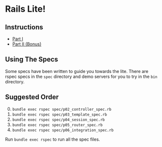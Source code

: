 # Rails Lite!

## Instructions

*	[Part I][instructions-i]
*	[Part II (Bonus)][instructions-ii]

## Using The Specs

Some specs have been written to guide you towards the lite. There are
rspec specs in the `spec` directory and demo servers for you to try
in the `bin` directory.

## Suggested Order

0.  `bundle exec rspec spec/p02_controller_spec.rb`
0.  `bundle exec rspec spec/p03_template_spec.rb`
0.  `bundle exec rspec spec/p04_session_spec.rb`
0.  `bundle exec rspec spec/p05_router_spec.rb`
0.  `bundle exec rspec spec/p06_integration_spec.rb`

Run `bundle exec rspec` to run all the spec files.

[instructions-i]: https://github.com/appacademy/core-curriculum/projects/rails-lite/rails-lite-i.md
[instructions-ii]: https://github.com/appacademy/core-curriculum/projects/rails-lite/rails-lite-ii.md
